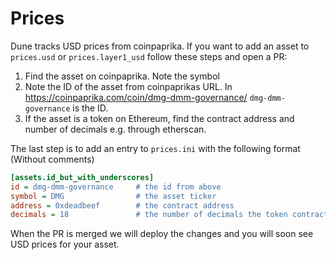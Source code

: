 # Prices

Dune tracks USD prices from coinpaprika. If you want to add an asset to `prices.usd` or `prices.layer1_usd`
follow these steps and open a PR:
1. Find the asset on coinpaprika. Note the symbol
2. Note the ID of the asset from coinpaprikas URL. In https://coinpaprika.com/coin/dmg-dmm-governance/ `dmg-dmm-governance` is the ID. 
3. If the asset is a token on Ethereum, find the contract address and number of decimals e.g. through etherscan.

The last step is to add an entry to `prices.ini` with the following format (Without comments)
```ini
[assets.id_but_with_underscores]
id = dmg-dmm-governance     # the id from above
symbol = DMG                # the asset ticker
address = 0xdeadbeef        # the contract address
decimals = 18               # the number of decimals the token contract uses
```

When the PR is merged we will deploy the changes and you will soon see USD prices for your asset.